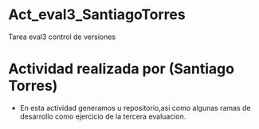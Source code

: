 # Act_eval3_SantiagoTorres
Tarea eval3 control de versiones
# Actividad realizada por (Santiago Torres)


* En esta actividad generamos u repositorio,asi como algunas ramas de desarrollo como ejercicio de la tercera evaluacion.
